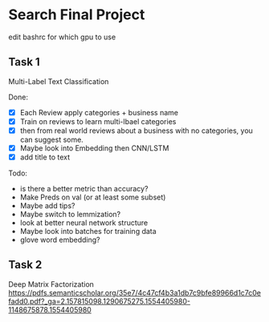# Search Final Project

edit bashrc for which gpu to use

## Task 1
Multi-Label Text Classification

Done:
- [X] Each Review apply categories + business name
- [X] Train on reviews to learn multi-lbael categories
- [X] then from real world reviews about a business with no categories, you can suggest some. 
- [X] Maybe look into Embedding then CNN/LSTM
- [X] add title to text

Todo:
- is there a better metric than accuracy?
- Make Preds on val (or at least some subset)
- Maybe add tips?
- Maybe switch to lemmization?
- look at better neural network structure
- Maybe look into batches for training data
- glove word embedding?

## Task 2
Deep Matrix Factorization
https://pdfs.semanticscholar.org/35e7/4c47cf4b3a1db7c9bfe89966d1c7c0efadd0.pdf?_ga=2.157815098.1290675275.1554405980-1148675878.1554405980

